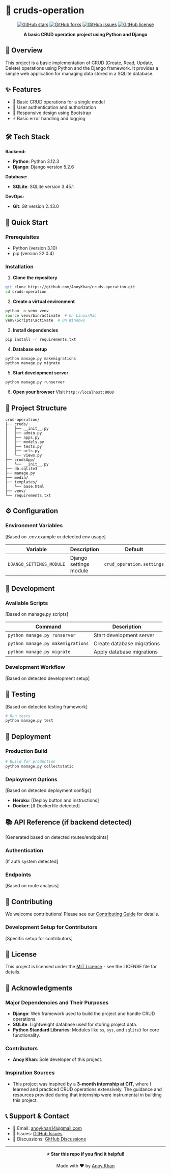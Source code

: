 # 🚀 cruds-operation

<div align="center">

[![GitHub stars](https://img.shields.io/github/stars/AnoyKhan/cruds-operation?style=for-the-badge)](https://github.com/AnoyKhan/cruds-operation/stargazers)
[![GitHub forks](https://img.shields.io/github/forks/AnoyKhan/cruds-operation?style=for-the-badge)](https://github.com/AnoyKhan/cruds-operation/network)
[![GitHub issues](https://img.shields.io/github/issues/AnoyKhan/cruds-operation?style=for-the-badge)](https://github.com/AnoyKhan/cruds-operation/issues)
[![GitHub license](https://img.shields.io/github/license/AnoyKhan/cruds-operation?style=for-the-badge)](LICENSE)

**A basic CRUD operation project using Python and Django**

</div>

## 📖 Overview

This project is a basic implementation of CRUD (Create, Read, Update, Delete) operations using Python and the Django framework. It provides a simple web application for managing data stored in a SQLite database.

## ✨ Features

- 🎯 Basic CRUD operations for a single model
- 🔐 User authentication and authorization
- 📱 Responsive design using Bootstrap
- ⚡ Basic error handling and logging

## 🛠️ Tech Stack

**Backend:**
- **Python**: Python 3.12.3
- **Django**: Django version 5.2.6

**Database:**
- **SQLite**: SQLite version 3.45.1

**DevOps:**
- **Git**: Git version 2.43.0

## 🚀 Quick Start

### Prerequisites
- Python (version 3.10)
- pip (version 22.0.4)

### Installation

1. **Clone the repository**
 ```bash
 git clone https://github.com/AnoyKhan/cruds-operation.git
 cd cruds-operation
 ```

2. **Create a virtual environment**
 ```bash
 python -m venv venv
 source venv/bin/activate  # On Linux/Mac
 venv\Scripts\activate  # On Windows
 ```

3. **Install dependencies**
 ```bash
 pip install -r requirements.txt
 ```

4. **Database setup**
 ```bash
 python manage.py makemigrations
 python manage.py migrate
 ```

5. **Start development server**
 ```bash
 python manage.py runserver
 ```

6. **Open your browser**
 Visit `http://localhost:8000`

## 📁 Project Structure

```
crud-operation/
├── cruds/
│   ├── __init__.py
│   ├── admin.py
│   ├── apps.py
│   ├── models.py
│   ├── tests.py
│   ├── urls.py
│   └── views.py
├── crudsApp/
│   └── __init__.py
├── db.sqlite3
├── manage.py
├── media/
├── templates/
│   └── base.html
├── venv/
└── requirements.txt
```

## ⚙️ Configuration

### Environment Variables
[Based on .env.example or detected env usage]

| Variable | Description | Default | Required |
|----------|-------------|---------|----------|
| `DJANGO_SETTINGS_MODULE` | Django settings module | `crud_operation.settings` | Yes |


## 🔧 Development

### Available Scripts
[Based on manage.py scripts]

| Command | Description |
|---------|-------------|
| `python manage.py runserver` | Start development server |
| `python manage.py makemigrations` | Create database migrations |
| `python manage.py migrate` | Apply database migrations |

### Development Workflow
[Based on detected development setup]

## 🧪 Testing

[Based on detected testing framework]
```bash
# Run tests
python manage.py test
```

## 🚀 Deployment

### Production Build
```bash
# Build for production
python manage.py collectstatic
```

### Deployment Options
[Based on detected deployment configs]
- **Heroku**: [Deploy button and instructions]
- **Docker**: [If Dockerfile detected]

## 📚 API Reference (if backend detected)

[Generated based on detected routes/endpoints]

### Authentication
[If auth system detected]

### Endpoints
[Based on route analysis]

## 🤝 Contributing

We welcome contributions! Please see our [Contributing Guide](CONTRIBUTING.md%20) for details.

### Development Setup for Contributors
[Specific setup for contributors]

## 📄 License

This project is licensed under the [MIT License](LICENSE) - see the LICENSE file for details.

## 🙏 Acknowledgments

### Major Dependencies and Their Purposes
- **Django**: Web framework used to build the project and handle CRUD operations.
- **SQLite**: Lightweight database used for storing project data.
- **Python Standard Libraries**: Modules like `os`, `sys`, and `sqlite3` for core functionality.

### Contributors
- **Anoy Khan**: Sole developer of this project.

### Inspiration Sources
- This project was inspired by a **3-month internship at CIT**, where I learned and practiced CRUD operations extensively. The guidance and resources provided during that internship were instrumental in building this project.


## 📞 Support & Contact

- 📧 Email: [anoykhan14@gmail.com](mailto:anoykhan@gmail.com)
- 🐛 Issues: [GitHub Issues](https://github.com/AnoyKhan/cruds-operation/issues)
- 💬 Discussions: [GitHub Discussions](https://github.com/AnoyKhan/cruds-operation/discussions)

---

<div align="center">

**⭐ Star this repo if you find it helpful!**

Made with ❤️ by [Anoy Khan](https://github.com/AnoyKhan)

</div>